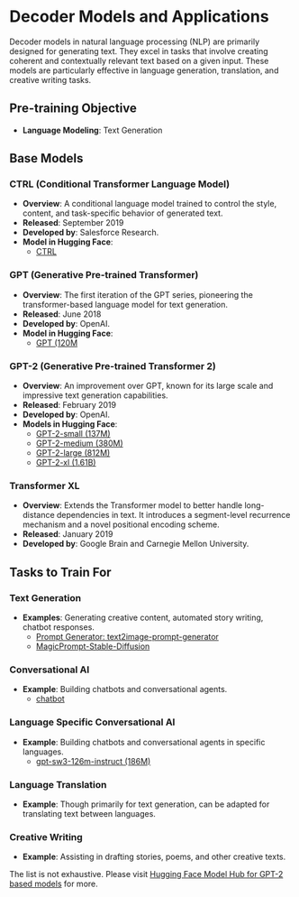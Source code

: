 # Decoder Models and Applications

Decoder models in natural language processing (NLP) are primarily designed for generating text. They excel in tasks that involve creating coherent and contextually relevant text based on a given input. These models are particularly effective in language generation, translation, and creative writing tasks.

## Pre-training Objective
- **Language Modeling**: Text Generation

## Base Models

### CTRL (Conditional Transformer Language Model)
- **Overview**: A conditional language model trained to control the style, content, and task-specific behavior of generated text.
- **Released**: September 2019
- **Developed by**: Salesforce Research.
- **Model in Hugging Face**:
  - [CTRL](https://huggingface.co/ctrl)

### GPT (Generative Pre-trained Transformer)
- **Overview**: The first iteration of the GPT series, pioneering the transformer-based language model for text generation.
- **Released**: June 2018
- **Developed by**: OpenAI.
- **Model in Hugging Face**:
  - [GPT (120M](https://huggingface.co/openai-gpt)

### GPT-2 (Generative Pre-trained Transformer 2)
- **Overview**: An improvement over GPT, known for its large scale and impressive text generation capabilities.
- **Released**: February 2019
- **Developed by**: OpenAI.
- **Models in Hugging Face**:
  - [GPT-2-small (137M)](https://huggingface.co/gpt2)
  - [GPT-2-medium (380M)](https://huggingface.co/gpt2-medium)
  - [GPT-2-large (812M)](https://huggingface.co/gpt2-large)
  - [GPT-2-xl (1.61B)](https://huggingface.co/gpt2-xl)

### Transformer XL
- **Overview**: Extends the Transformer model to better handle long-distance dependencies in text. It introduces a segment-level recurrence mechanism and a novel positional encoding scheme.
- **Released**: January 2019
- **Developed by**: Google Brain and Carnegie Mellon University.

## Tasks to Train For

### Text Generation
- **Examples**: Generating creative content, automated story writing, chatbot responses.
  - [Prompt Generator: text2image-prompt-generator](https://huggingface.co/succinctly/text2image-prompt-generator?text=landscape+of)
  - [MagicPrompt-Stable-Diffusion](https://huggingface.co/Gustavosta/MagicPrompt-Stable-Diffusion?text=landscape+of)

### Conversational AI
- **Example**: Building chatbots and conversational agents.
  - [chatbot](https://huggingface.co/satvikag/chatbot?text=Hey+my+name+is+Julien%21+How+are+you%3F)

### Language Specific Conversational AI
- **Example**: Building chatbots and conversational agents in specific languages.
  - [gpt-sw3-126m-instruct (186M)](https://huggingface.co/AI-Sweden-Models/gpt-sw3-126m-instruct?text=hej+hej)

### Language Translation
- **Example**: Though primarily for text generation, can be adapted for translating text between languages.

### Creative Writing
- **Example**: Assisting in drafting stories, poems, and other creative texts.


The list is not exhaustive. Please visit [Hugging Face Model Hub for GPT-2 based models]([https://huggingface.co/models](https://huggingface.co/models?other=gpt2&sort=downloads)https://huggingface.co/models?other=gpt2&sort=downloads) for more.
  
